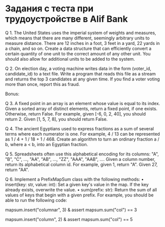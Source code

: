 # Задания с теста при трудоустройстве в Alif Bank
Q 1. The United States uses the imperial system of weights and measures, which means that there are many different, seemingly arbitrary units to measure distance. There are 12 inches in a foot, 3 feet in a yard, 22 yards in a chain, and so on.
Create a data structure that can efficiently convert a certain quantity of one unit to the correct amount of any other unit. You should also allow for additional units to be added to the system.

Q 2. On election day, a voting machine writes data in the form (voter_id, candidate_id) to a text file. Write a program that reads this file as a stream and returns the top 3 candidates at any given time. If you find a voter voting more than once, report this as fraud.

Bonus:

Q 3. A fixed point in an array is an element whose value is equal to its index. Given a sorted array of distinct elements, return a fixed point, if one exists. Otherwise, return False.
For example, given [-6, 0, 2, 40], you should return 2. Given [1, 5, 7, 8], you should return False.

Q 4. The ancient Egyptians used to express fractions as a sum of several terms where each numerator is one. For example, 4 / 13 can be represented as 1 / 4 + 1 / 18 + 1 / 468.
Create an algorithm to turn an ordinary fraction a / b, where a < b, into an Egyptian fraction.

Q 5. Spreadsheets often use this alphabetical encoding for its columns: "A", "B", "C", ..., "AA", "AB", ..., "ZZ", "AAA", "AAB", ....
Given a column number, return its alphabetical column id. For example, given 1, return "A". Given 27, return "AA".

Q 6. Implement a PrefixMapSum class with the following methods:
    • insert(key: str, value: int): Set a given key's value in the map. If the key already exists, overwrite the value.
    • sum(prefix: str): Return the sum of all values of keys that begin with a given prefix.
For example, you should be able to run the following code:

mapsum.insert("columnar", 3) & 
	assert mapsum.sum("col") == 3

mapsum.insert("column", 2) &
	assert mapsum.sum("col") == 5
